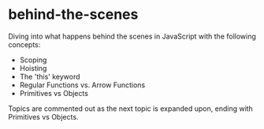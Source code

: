 # behind-the-scenes
Diving into what happens behind the scenes in JavaScript with the following concepts: <br />

- Scoping
- Hoisting
- The 'this' keyword
- Regular Functions vs. Arrow Functions
- Primitives vs Objects <br />

Topics are commented out as the next topic is expanded upon, ending with Primitives vs Objects.
